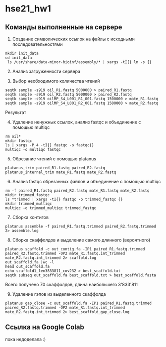 # hse21_hw1
## Команды выполненные на сервере
1. Создание символических ссылок на файлы с исходными последовательностями
```
mkdir init_data
cd init_data
 ls /usr/share/data-minor-bioinf/assembly/* | xargs -tI{} ln -s {}
```
2. Анализ загруженности сервера

3. Выбор необходимого количества чтений
```
seqtk sample -s919 oil_R1.fastq 5000000 > paired_R1.fastq
seqtk sample -s919 oil_R2.fastq 5000000 > paired_R2.fastq
seqtk sample -s919 oilMP_S4_L001_R1_001.fastq 1500000 > mate_R1.fastq
seqtk sample -s919 oilMP_S4_L001_R2_001.fastq 1500000 > mate_R2.fastq
```
Результат

4. Удаление ненужных ссылок, анализ fastqc и объединение с помощью multiqc
```
rm oil*
mkdir fastqc
ls | xargs -P 4 -tI{} fastqc -o fastqc{}
multiqc -o multiqc fastqc
```
5. Обрезание чтений с помощью platanus
```
platanus_trim paired_R1.fastq paired_R2.fastq 
platanus_internal_trim mate_R1.fastq mate_R2.fastq
```
6. Анализ fastqc обрезанных файлов и объединение с помощью multiqc
```
rm -f paired_R1.fastq paired_R2.fastq mate_R1.fastq mate_R2.fastq
mkdir trimmed_fastqc
ls *trimmed | xargs -tI{} fastqc -o trimmed_fastqc {}
mkdir trimmed_multiqc
multiqc -o trimmed_multiqc trimmed_fastqc
```
7. Сборка контигов
```
platanus assemble -f paired_R1.fastq.trimmed paired_R2.fastq.trimmed 2> assemble.log
```
8. Сборка скаффолдов и выделение самого длинного (вероятного)
```
platanus scaffold -c out_contig.fa -IP1 paired_R1.fastq.trimmed paired_R2.fastq.trimmed -OP2 mate_R1.fastq.int_trimmed mate_R2.fastq.int_trimmed 2> scaffold.log
out_scaffold.fa |wc -l
head out_scaffold.fa
echo scaffold1_len3833811_cov232 > best_scaffold.txt
seqtk subseq out_scaffold.fa best_scaffold.txt > best_scaffold.fasta
```
Всего получено 70 скаффолдов, длина наибольшего 3'833'811

9. Удаление гэпов из выделенного скаффолда
```
platanus gap_close -c out_scaffold.fa -IP1 paired_R1.fastq.trimmed paired_R2.fastq.trimmed -OP2 mate_R1.fastq.int_trimmed mate_R2.fastq.int_trimmed 2> best_scaffold_gap_close.log
```
## Ссылка на Google Colab
пока недоделала :)
